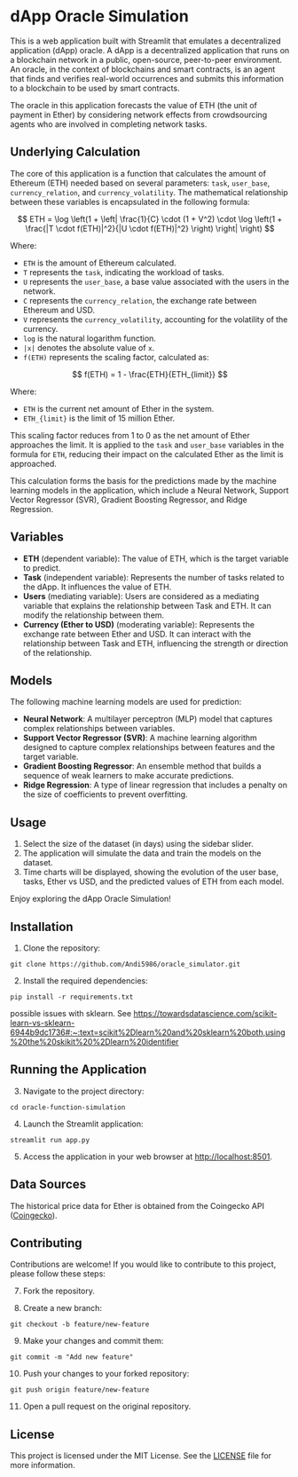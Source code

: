 # dApp Oracle Simulation

This is a web application built with Streamlit that emulates a decentralized application (dApp) oracle. A dApp is a decentralized application that runs on a blockchain network in a public, open-source, peer-to-peer environment. An oracle, in the context of blockchains and smart contracts, is an agent that finds and verifies real-world occurrences and submits this information to a blockchain to be used by smart contracts.

The oracle in this application forecasts the value of ETH (the unit of payment in Ether) by considering network effects from crowdsourcing agents who are involved in completing network tasks. 

## Underlying Calculation

The core of this application is a function that calculates the amount of Ethereum (ETH) needed based on several parameters: `task`, `user_base`, `currency_relation`, and `currency_volatility`. The mathematical relationship between these variables is encapsulated in the following formula:

$$
ETH = \log \left(1 + \left| \frac{1}{C} \cdot (1 + V^2) \cdot \log \left(1 + \frac{|T \cdot f(ETH)|^2}{|U \cdot f(ETH)|^2} \right) \right| \right)
$$

Where:

- `ETH` is the amount of Ethereum calculated.
- `T` represents the `task`, indicating the workload of tasks.
- `U` represents the `user_base`, a base value associated with the users in the network.
- `C` represents the `currency_relation`, the exchange rate between Ethereum and USD.
- `V` represents the `currency_volatility`, accounting for the volatility of the currency.
- `log` is the natural logarithm function.
- `|x|` denotes the absolute value of `x`.
- `f(ETH)` represents the scaling factor, calculated as:

$$
f(ETH) = 1 - \frac{ETH}{ETH_{limit}}
$$

Where:

- `ETH` is the current net amount of Ether in the system.
- `ETH_{limit}` is the limit of 15 million Ether.

This scaling factor reduces from 1 to 0 as the net amount of Ether approaches the limit. It is applied to the `task` and `user_base` variables in the formula for `ETH`, reducing their impact on the calculated Ether as the limit is approached.

This calculation forms the basis for the predictions made by the machine learning models in the application, which include a Neural Network, Support Vector Regressor (SVR), Gradient Boosting Regressor, and Ridge Regression.

## Variables

- **ETH** (dependent variable): The value of ETH, which is the target variable to predict.
- **Task** (independent variable): Represents the number of tasks related to the dApp. It influences the value of ETH.
- **Users** (mediating variable): Users are considered as a mediating variable that explains the relationship between Task and ETH. It can modify the relationship between them.
- **Currency (Ether to USD)** (moderating variable): Represents the exchange rate between Ether and USD. It can interact with the relationship between Task and ETH, influencing the strength or direction of the relationship.

## Models

The following machine learning models are used for prediction:

- **Neural Network**: A multilayer perceptron (MLP) model that captures complex relationships between variables.
- **Support Vector Regressor (SVR)**: A machine learning algorithm designed to capture complex relationships between features and the target variable.
- **Gradient Boosting Regressor**: An ensemble method that builds a sequence of weak learners to make accurate predictions.
- **Ridge Regression**: A type of linear regression that includes a penalty on the size of coefficients to prevent overfitting.

## Usage

1. Select the size of the dataset (in days) using the sidebar slider.
2. The application will simulate the data and train the models on the dataset.
3. Time charts will be displayed, showing the evolution of the user base, tasks, Ether vs USD, and the predicted values of ETH from each model.

Enjoy exploring the dApp Oracle Simulation!

## Installation

1. Clone the repository:

```
git clone https://github.com/Andi5986/oracle_simulator.git
```

2. Install the required dependencies:

```
pip install -r requirements.txt
```

possible issues with sklearn. See https://towardsdatascience.com/scikit-learn-vs-sklearn-6944b9dc1736#:~:text=scikit%2Dlearn%20and%20sklearn%20both,using%20the%20skikit%20%2Dlearn%20identifier

## Running the Application

3. Navigate to the project directory:

```
cd oracle-function-simulation
```

4. Launch the Streamlit application:

```
streamlit run app.py
```

5. Access the application in your web browser at [http://localhost:8501](http://localhost:8501).

## Data Sources

The historical price data for Ether is obtained from the Coingecko API ([Coingecko](https://coingecko.com/)).

## Contributing

Contributions are welcome! If you would like to contribute to this project, please follow these steps:

7. Fork the repository.

8. Create a new branch:

```
git checkout -b feature/new-feature
```

9. Make your changes and commit them:

```
git commit -m "Add new feature"
```

10. Push your changes to your forked repository:

```
git push origin feature/new-feature
```

11. Open a pull request on the original repository.

## License

This project is licensed under the MIT License. See the [LICENSE](LICENSE) file for more information.